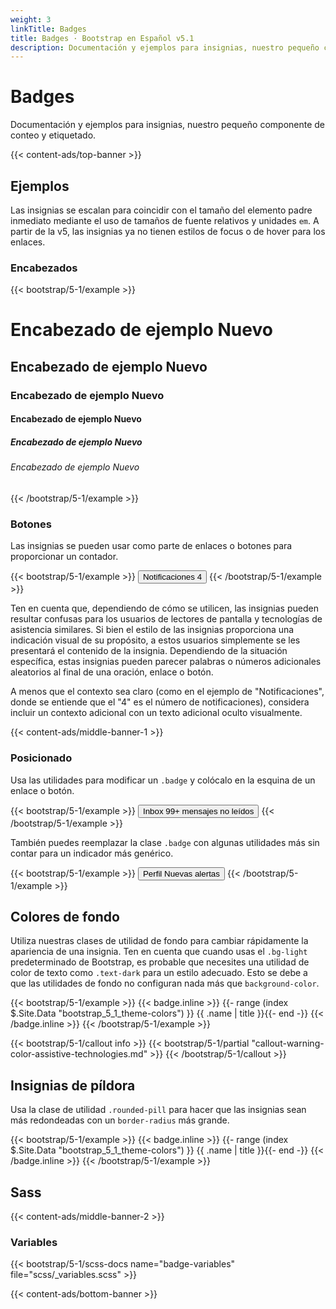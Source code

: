 ```yaml
---
weight: 3
linkTitle: Badges
title: Badges · Bootstrap en Español v5.1
description: Documentación y ejemplos para insignias, nuestro pequeño componente de conteo y etiquetado.
---
```


# Badges

Documentación y ejemplos para insignias, nuestro pequeño componente de conteo y etiquetado.

{{< content-ads/top-banner >}}

## Ejemplos

Las insignias se escalan para coincidir con el tamaño del elemento padre inmediato mediante el uso de tamaños de fuente relativos y unidades `em`. A partir de la v5, las insignias ya no tienen estilos de focus o de hover para los enlaces.

### Encabezados

{{< bootstrap/5-1/example >}}
<h1>Encabezado de ejemplo <span class="badge bg-secondary">Nuevo</span></h1>
<h2>Encabezado de ejemplo <span class="badge bg-secondary">Nuevo</span></h2>
<h3>Encabezado de ejemplo <span class="badge bg-secondary">Nuevo</span></h3>
<h4>Encabezado de ejemplo <span class="badge bg-secondary">Nuevo</span></h4>
<h5>Encabezado de ejemplo <span class="badge bg-secondary">Nuevo</span></h5>
<h6>Encabezado de ejemplo <span class="badge bg-secondary">Nuevo</span></h6>
{{< /bootstrap/5-1/example >}}

### Botones

Las insignias se pueden usar como parte de enlaces o botones para proporcionar un contador.

{{< bootstrap/5-1/example >}}
<button type="button" class="btn btn-primary">
  Notificaciones <span class="badge bg-secondary">4</span>
</button>
{{< /bootstrap/5-1/example >}}

Ten en cuenta que, dependiendo de cómo se utilicen, las insignias pueden resultar confusas para los usuarios de lectores de pantalla y tecnologías de asistencia similares. Si bien el estilo de las insignias proporciona una indicación visual de su propósito, a estos usuarios simplemente se les presentará el contenido de la insignia. Dependiendo de la situación específica, estas insignias pueden parecer palabras o números adicionales aleatorios al final de una oración, enlace o botón.

A menos que el contexto sea claro (como en el ejemplo de "Notificaciones", donde se entiende que el "4" es el número de notificaciones), considera incluir un contexto adicional con un texto adicional oculto visualmente.

{{< content-ads/middle-banner-1 >}}

### Posicionado

Usa las utilidades para modificar un `.badge` y colócalo en la esquina de un enlace o botón.

{{< bootstrap/5-1/example >}}
<button type="button" class="btn btn-primary position-relative">
  Inbox
  <span class="position-absolute top-0 start-100 translate-middle badge rounded-pill bg-danger">
    99+
    <span class="visually-hidden">mensajes no leídos</span>
  </span>
</button>
{{< /bootstrap/5-1/example >}}

También puedes reemplazar la clase `.badge` con algunas utilidades más sin contar para un indicador más genérico.

{{< bootstrap/5-1/example >}}
<button type="button" class="btn btn-primary position-relative">
  Perfil
  <span class="position-absolute top-0 start-100 translate-middle p-2 bg-danger border border-light rounded-circle">
    <span class="visually-hidden">Nuevas alertas</span>
  </span>
</button>
{{< /bootstrap/5-1/example >}}

## Colores de fondo

Utiliza nuestras clases de utilidad de fondo para cambiar rápidamente la apariencia de una insignia. Ten en cuenta que cuando usas el `.bg-light` predeterminado de Bootstrap, es probable que necesites una utilidad de color de texto como `.text-dark` para un estilo adecuado. Esto se debe a que las utilidades de fondo no configuran nada más que `background-color`.

{{< bootstrap/5-1/example >}}
{{< badge.inline >}}
{{- range (index $.Site.Data "bootstrap_5_1_theme-colors") }}
<span class="badge bg-{{ .name }}{{ with .contrast_color }} text-{{ . }}{{ end }}">{{ .name | title }}</span>{{- end -}}
{{< /badge.inline >}}
{{< /bootstrap/5-1/example >}}

{{< bootstrap/5-1/callout info >}}
{{< bootstrap/5-1/partial "callout-warning-color-assistive-technologies.md" >}}
{{< /bootstrap/5-1/callout >}}

## Insignias de píldora

Usa la clase de utilidad `.rounded-pill` para hacer que las insignias sean más redondeadas con un `border-radius` más grande.

{{< bootstrap/5-1/example >}}
{{< badge.inline >}}
{{- range (index $.Site.Data "bootstrap_5_1_theme-colors") }}
<span class="badge rounded-pill bg-{{ .name }}{{ with .contrast_color }} text-{{ . }}{{ end }}">{{ .name | title }}</span>{{- end -}}
{{< /badge.inline >}}
{{< /bootstrap/5-1/example >}}

## Sass

{{< content-ads/middle-banner-2 >}}

### Variables

{{< bootstrap/5-1/scss-docs name="badge-variables" file="scss/_variables.scss" >}}

{{< content-ads/bottom-banner >}}